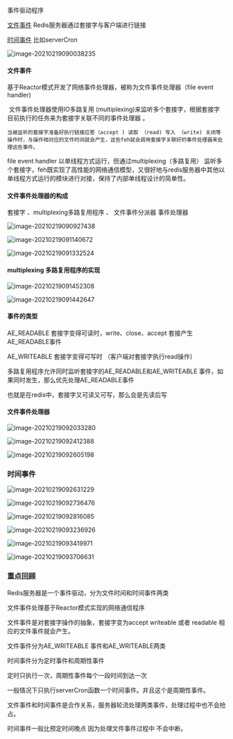 事件驱动程序

<u>文件事件</u> Redis服务器通过套接字与客户端进行链接

<u>时间事件</u> 比如serverCron

![image-20210219090038235](assets/image-20210219090038235.png)

#### 文件事件

基于Reactor模式开发了网络事件处理器，被称为文件事件处理器（file event handler)

​	 文件事件处理器使用IO多路复用 (multiplexing)来监听多个套接字，根据套接字目前执行的任务来为套接字关联不同的事件处理器 。

 	当被监听的套接字准备好执行链接应答（accept ) 读取 （read) 写入 （write) 关闭等操作时，与操作相对应的文件时间就会产生，这些feh就会调用套接字关联好的事件处理器来处理这些事件。

file event handler 以单线程方式运行，但通过multiplexing（多路复用） 监听多个套接字，feh既实现了高性能的网络通信模型，又很好地与redis服务器中其他以单线程方式运行的模块进行对接，保持了内部单线程设计的简单性。

#### 文件事件处理器的构成

套接字 、multiplexing多路复用程序 、 文件事件分派器 事件处理器 

![image-20210219090927438](assets/image-20210219090927438.png)

![image-20210219091140672](assets/image-20210219091140672.png)

![image-20210219091332524](assets/image-20210219091332524.png)

#### multiplexing 多路复用程序的实现

![image-20210219091452308](assets/image-20210219091452308.png)

![image-20210219091442647](assets/image-20210219091442647.png)

#### 事件的类型

AE_READABLE 套接字变得可读时，write、close、accept 套接产生AE_READABLE事件

AE_WRITEABLE  套接字变得可写时 （客户端对套接字执行read操作）

多路复用程序允许同时监听套接字的AE_READABLE和AE_WRITEABLE 事件，如果同时发生，那么优先处理AE_READABLE事件

也就是在redis中，套接字又可读又可写，那么会是先读后写

#### 文件事件处理器

![image-20210219092033280](assets/image-20210219092033280.png)

![image-20210219092412388](assets/image-20210219092412388.png)

![image-20210219092605198](assets/image-20210219092605198.png)

### 时间事件

![image-20210219092631229](assets/image-20210219092631229.png)

![image-20210219092736476](assets/image-20210219092736476.png)

![image-20210219092816085](assets/image-20210219092816085.png)

![image-20210219093236926](assets/image-20210219093236926.png)

![image-20210219093419971](assets/image-20210219093419971.png)

![image-20210219093706631](assets/image-20210219093706631.png)

### 重点回顾

Redis服务器是一个事件驱动，分为文件时间和时间事件两类

文件事件处理基于Reactor模式实现的网络通信程序

文件事件是对套接字操作的抽象，套接字变为accept writeable 或者 readable 相应的文件事件就会产生。

文件事件分为AE_WRITEABLE 事件和AE_WRITEABLE两类

时间事件分为定时事件和周期性事件 

定时只执行一次，周期性事件每个一段时间到达一次

一般情况下只执行serverCron函数一个时间事件。并且这个是周期性事件。

文件事件和时间事件是合作关系，服务器轮流处理两类事件，处理过程中也不会抢占。

时间事件一般比预定时间晚点 因为处理文件事件过程中 不会中断。





